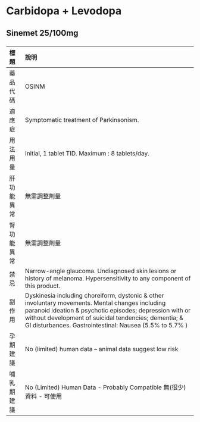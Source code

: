 # Carbidopa + Levodopa

## Sinemet 25/100mg

##### 

| 標題       | 說明                                                                                                                                                                                                                                                                           |
|:-----------|:-------------------------------------------------------------------------------------------------------------------------------------------------------------------------------------------------------------------------------------------------------------------------------|
| 藥品代碼   | OSINM                                                                                                                                                                                                                                                                          |
| 適應症     | Symptomatic treatment of Parkinsonism.                                                                                                                                                                                                                                         |
| 用法用量   | Initial, 1 tablet TID. Maximum : 8 tablets/day.                                                                                                                                                                                                                                |
| 肝功能異常 | 無需調整劑量                                                                                                                                                                                                                                                                   |
| 腎功能異常 | 無需調整劑量                                                                                                                                                                                                                                                                   |
| 禁忌       | Narrow-angle glaucoma. Undiagnosed skin lesions or history of melanoma. Hypersensitivity to any component of this product.                                                                                                                                                     |
| 副作用     | Dyskinesia including choreiform, dystonic & other involuntary movements. Mental changes including paranoid ideation & psychotic episodes; depression with or without development of suicidal tendencies; dementia; & GI disturbances. Gastrointestinal: Nausea (5.5% to 5.7% ) |
| 孕期建議   | No (limited) human data – animal data suggest low risk                                                                                                                                                                                                                         |
| 哺乳期建議 | No (Limited) Human Data - Probably Compatible 無(很少)資料 - 可使用                                                                                                                                                                                                            |

